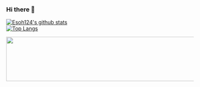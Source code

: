 ### Hi there 👋

<!--
**Esoh124/Esoh124** is a ✨ _special_ ✨ repository because its `README.md` (this file) appears on your GitHub profile.

Here are some ideas to get you started:

- 🔭 I’m currently working on ...
- 🌱 I’m currently learning ...
- 👯 I’m looking to collaborate on ...
- 🤔 I’m looking for help with ...
- 💬 Ask me about ...
- 📫 How to reach me: ...
- 😄 Pronouns: ...
- ⚡ Fun fact: ...
-->
[![Esoh124's github stats](https://github-readme-stats.vercel.app/api?username=Esoh124)](https://github.com/anuraghazra/github-readme-stats)
</br>
﻿[![Top Langs](https://github-readme-stats.vercel.app/api/top-langs/?username=Esoh124&langs_count=10&layout=compact&theme=dark)](https://github.com/jogilsang/jogilsang)﻿


<a href="https://github.com/devxb/gitanimals">
  <img src="https://render.gitanimals.org/lines/Esoh124?pet-id=1" width="1000" height="120"/>
</a>
